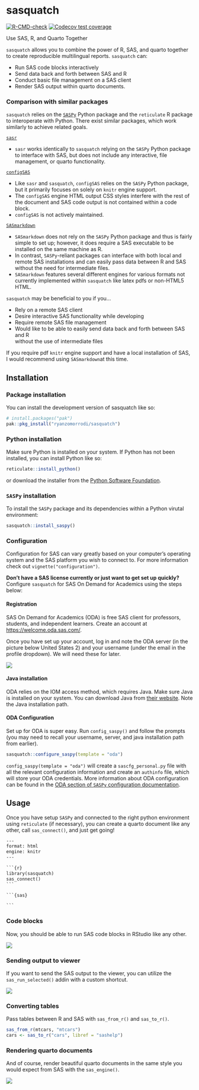 
<!-- README.md is generated from README.Rmd. Please edit that file -->

# sasquatch

<!-- badges: start -->

[![R-CMD-check](https://github.com/ryanzomorrodi/sasquatch/actions/workflows/R-CMD-check.yaml/badge.svg)](https://github.com/ryanzomorrodi/sasquatch/actions/workflows/R-CMD-check.yaml)
[![Codecov test
coverage](https://codecov.io/gh/ryanzomorrodi/sasquatch/branch/main/graph/badge.svg)](https://app.codecov.io/gh/ryanzomorrodi/sasquatch?branch=main)
<!-- badges: end -->

Use SAS, R, and Quarto Together

`sasquatch` allows you to combine the power of R, SAS, and quarto
together to create reproducible multilingual reports. `sasquatch` can:

- Run SAS code blocks interactively
- Send data back and forth between SAS and R
- Conduct basic file management on a SAS client
- Render SAS output within quarto documents.

### Comparison with similar packages

`sasquatch` relies on the
[`SASPy`](https://sassoftware.github.io/saspy/) Python package and the
`reticulate` R package to interoperate with Python. There exist similar
packages, which work similarly to achieve related goals.

[`sasr`](https://CRAN.R-project.org/package=sasr)

- `sasr` works identically to `sasquatch` relying on the `SASPy` Python
  package to interface with SAS, but does not include any interactive,
  file management, or quarto functionality.

[`configSAS`](https://github.com/baselr/configSAS)

- Like `sasr` and `sasquatch`, `configSAS` relies on the `SASPy` Python
  package, but it primarily focuses on solely on `knitr` engine support.
- The `configSAS` engine HTML output CSS styles interfere with the rest
  of the document and SAS code output is not contained within a code
  block.
- `configSAS` is not actively maintained.

[`SASmarkdown`](https://CRAN.R-project.org/package=SASmarkdown)

- `SASmarkdown` does not rely on the `SASPy` Python package and thus is
  fairly simple to set up; however, it does require a SAS executable to
  be installed on the same machine as R.
- In contrast, `SASPy`-reliant packages can interface with both local
  and remote SAS installations and can easily pass data between R and
  SAS without the need for intermediate files.
- `SASmarkdown` features several different engines for various formats
  not currently implemented within `sasquatch` like latex pdfs or
  non-HTML5 HTML.

`sasquatch` may be beneficial to you if you…

- Rely on a remote SAS client  
- Desire interactive SAS functionality while developing  
- Require remote SAS file management  
- Would like to be able to easily send data back and forth between SAS
  and R  
  without the use of intermediate files

If you require pdf `knitr` engine support and have a local installation
of SAS, I would recommend using `SASmarkdown`at this time.

## Installation

### Package installation

You can install the development version of sasquatch like so:

``` r
# install.packages("pak")
pak::pkg_install("ryanzomorrodi/sasquatch")
```

### Python installation

Make sure Python is installed on your system. If Python has not been
installed, you can install Python like so:

``` r
reticulate::install_python()
```

or download the installer from the [Python Software
Foundation](https://www.python.org/downloads/').

### `SASPy` installation

To install the `SASPy` package and its dependencies within a Python
virutal environment:

``` r
sasquatch::install_saspy()
```

### Configuration

Configuration for SAS can vary greatly based on your computer’s
operating system and the SAS platform you wish to connect to. For more
information check out `vignette("configuration")`.

**Don’t have a SAS license currently or just want to get set up
quickly?** Configure `sasquatch` for SAS On Demand for Academics using
the steps below:

#### Registration

SAS On Demand for Academics (ODA) is free SAS client for professors,
students, and independent learners. Create an account at
<https://welcome.oda.sas.com/>.

Once you have set up your account, log in and note the ODA server (in
the picture below United States 2) and your username (under the email in
the profile dropdown). We will need these for later.

![](man/figures/sas_oda.png)

#### Java installation

ODA relies on the IOM access method, which requires Java. Make sure Java
is installed on your system. You can download Java from [their
website](https://www.java.com/en/download/). Note the Java installation
path.

#### ODA Configuration

Set up for ODA is super easy. Run `config_saspy()` and follow the
prompts (you may need to recall your username, server, and java
installation path from earlier).

``` r
sasquatch::configure_saspy(template = "oda")
```

`config_saspy(template = "oda")` will create a `sascfg_personal.py` file
with all the relevant configuration information and create an `authinfo`
file, which will store your ODA credentials. More information about ODA
configuration can be found in the [ODA section of `SASPy` configuration
documentation](https://sassoftware.github.io/saspy/configuration.html#iom).

## Usage

Once you have setup `SASPy` and connected to the right python
environment using `reticulate` (if necessary), you can create a quarto
document like any other, call `sas_connect()`, and just get going!

```` default
---
format: html
engine: knitr
---

```{r}
library(sasquatch)
sas_connect()
```

```{sas}

```
````

### Code blocks

Now, you should be able to run SAS code blocks in RStudio like any
other.

![](man/figures/run_sas_chunk.gif)

### Sending output to viewer

If you want to send the SAS output to the viewer, you can utilize the
`sas_run_selected()` addin with a custom shortcut.

![](man/figures/run_sas_selected.gif)

### Converting tables

Pass tables between R and SAS with `sas_from_r()` and `sas_to_r()`.

``` r
sas_from_r(mtcars, "mtcars")
cars <- sas_to_r("cars", libref = "sashelp")
```

### Rendering quarto documents

And of course, render beautiful quarto documents in the same style you
would expect from SAS with the `sas_engine()`.

![](man/figures/rendered_quarto.png)
